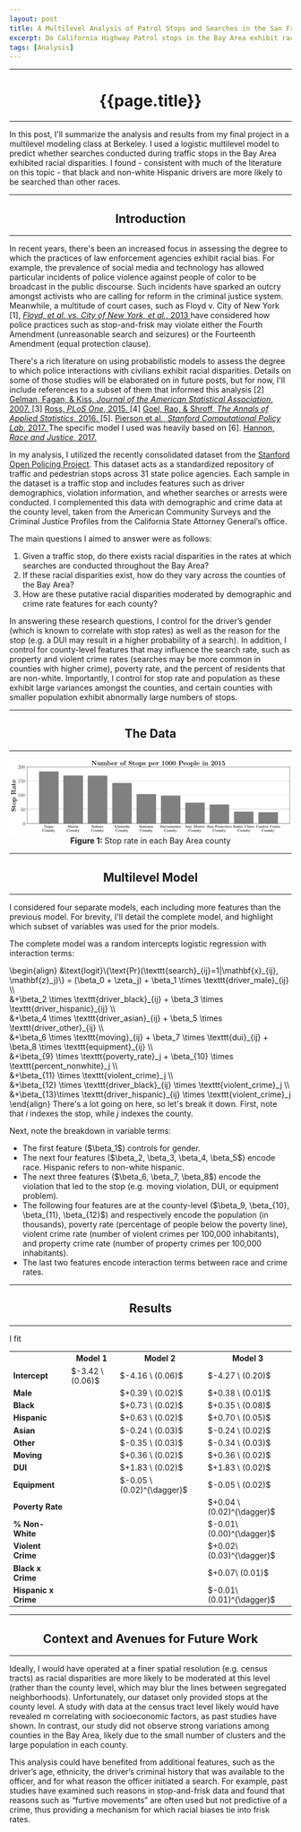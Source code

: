 ```yaml
---
layout: post
title: A Multilevel Analysis of Patrol Stops and Searches in the San Francisco Bay Area
excerpt: Do California Highway Patrol stops in the Bay Area exhibit racial disparities?
tags: [Analysis]
---
```

<hr class="rule-header-title-top">
<h1 align="center">{{page.title}}</h1>
<hr class="rule-header-title-bottom">
In this post, I'll summarize the analysis and results from my final project
in a multilevel modeling class at Berkeley. I used a logistic multilevel model to predict whether searches conducted during traffic stops in the Bay Area exhibited racial disparities. I found - consistent with much of the literature on this topic - that black and non-white Hispanic drivers are more likely to be searched than other races.

<hr class="rule-header-top">
<h2 align="center">Introduction</h2>
<hr class="rule-header-bottom">
In recent years, there's been an increased focus in assessing the degree to
which the practices of law enforcement agencies exhibit racial bias. For example,
the prevalence of social media and technology has allowed particular incidents
of police violence against people of color to be broadcast in the public
discourse. Such incidents have sparked an outcry amongst activists who are 
calling for reform in the criminal justice system. Meanwhile, a multitude
of court cases, such as Floyd v. City of New York
<a class="reference">[1],</a>
<span class="citation">
    <a href="https://ccrjustice.org/sites/default/files/assets/files/Floyd-Liability-Opinion-8-12-13.pdf">
        <i>Floyd, et al. vs. City of New York, et al.</i>, 2013
    </a>
</span> have considered how police
practices such as stop-and-frisk may violate either the Fourth Amendment
(unreasonable search and seizures) or the Fourteenth Amendment (equal
protection clause).

There's a rich literature on using probabilistic models to assess the degree
to which police interactions with civilians exhibit racial disparities.
Details on some of those studies will be elaborated on in future posts, but for now, I'll include references to a subset of them that informed this analysis
<a class="reference">[2]</a>
<span class="citation">
    <a href="https://www.tandfonline.com/doi/abs/10.1198/016214506000001040">
        Gelman, Fagan, & Kiss, <i>Journal of the American Statistical Association</i>, 2007.
    </a>
</span>
<a class="reference">[3]</a>
<span class="citation">
    <a href="https://journals.plos.org/plosone/article?id=10.1371/journal.pone.0141854">
        Ross, <i>PLoS One</i>, 2015.
    </a>
</span>
<a class="reference">[4]</a>
<span class="citation">
    <a href="https://5harad.com/papers/frisky.pdf">
        Goel, Rao, & Shroff, <i>The Annals of Applied Statistics</i>, 2016.
    </a>
</span>
<a class="reference">[5].</a>
<span class="citation">
    <a href="https://5harad.com/papers/100M-stops.pdf">
        Pierson et al., <i>Stanford Computational Policy Lab</i>, 2017.
    </a>
</span>
The specific model I used was heavily based on <a class="reference">[6].</a>
<span class="citation">
    <a href="https://papers.ssrn.com/sol3/papers.cfm?abstract_id=3049597">
        Hannon, <i>Race and Justice</i>, 2017.
    </a>
</span>

In my analysis, I utilized the recently consolidated dataset from the <a href="https://openpolicing.stanford.edu/">Stanford Open Policing Project</a>. This dataset acts as a standardized repository of traffic and pedestrian stops across 31 state police agencies. Each sample in the dataset is a traffic stop and includes features such as driver demographics, violation information, and whether searches or arrests were conducted. I complemented this data with demographic and crime data at the county level, taken from the American Community Surveys and the Criminal Justice Profiles from the California State Attorney General’s office.

The main questions I aimed to answer were as follows:
<ol>
    <li>Given a traffic stop, do there exists racial disparities in the rates
        at which searches are conducted throughout the Bay Area?</li>
    <li>If these racial disparities exist, how do they vary across the counties of the Bay Area?</li>
    <li>How are these putative racial disparities moderated by demographic and
        crime rate features for each county?</li>
</ol>
In answering these research questions, I control for the driver’s gender (which is known to correlate with stop rates) as well as the reason for the stop (e.g. a DUI may result in a higher probability of a search). In addition, I control for county-level features that may influence the search rate, such as property and violent crime rates (searches may be more common in counties with higher crime), poverty rate, and the percent of residents that are non-white. Importantly, I control for stop rate and population as these exhibit large variances amongst the counties, and certain counties with smaller population exhibit abnormally large numbers of stops.

<hr class="rule-header-top">
<h2 align="center">The Data</h2>
<hr class="rule-header-bottom">

<div style="text-align:center">
<img src="/pics/mlm/mlm_n_stops.png"/>
<b>Figure 1:</b> Stop rate in each Bay Area county
</div>
<hr class="rule-header-top">
<h2 align="center">Multilevel Model</h2>
<hr class="rule-header-bottom">
I considered four separate models, each including more features than the previous
model. For brevity, I'll detail the complete model, and highlight which subset
of variables was used for the prior models. 

The complete model was a random intercepts logistic regression with interaction terms:

\begin{align}
&\text{logit}\\{\text{Pr}(\texttt{search}\_{ij}=1|\mathbf{x}\_{ij}, \mathbf{z}\_j)\\} = (\beta_0 + \zeta_j) + \beta_1 \times \texttt{driver_male}\_{ij} \\\\\
&+\beta_2 \times \texttt{driver_black}\_{ij} + \beta_3 \times \texttt{driver_hispanic}\_{ij} \\\\\
&+\beta_4 \times \texttt{driver_asian}\_{ij} + \beta_5 \times \texttt{driver_other}\_{ij} \\\\\
&+\beta_6 \times \texttt{moving}\_{ij} + \beta_7 \times \texttt{dui}\_{ij} + \beta_8 \times \texttt{equipment}\_{ij} \\\\\
&+\beta\_{9} \times \texttt{poverty_rate}\_j + \beta\_{10} \times \texttt{percent_nonwhite}\_j \\\\\
&+\beta\_{11} \times \texttt{violent_crime}\_j \\\\\
&+\beta\_{12} \times \texttt{driver_black}\_{ij} \times \texttt{violent_crime}\_j \\\\\
&+\beta\_{13}\times \texttt{driver_hispanic}\_{ij} \times \texttt{violent_crime}\_j
\end{align}
There's a lot going on here, so let's break it down. First, note that $i$ indexes the stop, while $j$ indexes the county.

Next, note the breakdown in variable terms:
<ul>
    <li>The first feature ($\beta_1$) controls for gender.</li>
    <li>The next four features ($\beta_2, \beta_3, \beta_4, \beta_5$) encode race. Hispanic refers to non-white hispanic.</li>
    <li>The next three features ($\beta_6, \beta_7, \beta_8$) encode the violation that led to the stop (e.g. moving violation, DUI, or equipment problem).</li>
    <li>The following four features are at the county-level ($\beta_9, \beta_{10}, \beta_{11}, \beta_{12}$) and respectively encode the population (in thousands), poverty rate (percentage of people below the poverty line), violent crime rate (number of violent crimes per 100,000 inhabitants), and property crime rate (number of property crimes per 100,000 inhabitants).</li>
    <li>The last two features encode interaction terms between race and crime rates.</li>
</ul>

<hr class="rule-header-top">
<h2 align="center">Results</h2>
<hr class="rule-header-bottom">
I fit 

<table style="width:100%">
    <tr class="double-border">
        <th></th>
        <th>Model 1</th>
        <th>Model 2</th>
        <th>Model 3</th>
    </tr>
    <tr class="double-border">
        <td><b>Intercept</b></td>
        <td>$-3.42 \ (0.06)$</td>
        <td>$-4.16 \ (0.06)$</td>
        <td>$-4.27 \ (0.20)$</td>
    </tr>
    <tr>
        <td><b>Male</b></td>
        <td></td>
        <td>$+0.39 \ (0.02)$</td>
        <td>$+0.38 \ (0.01)$</td>
    </tr>
    <tr>
        <td><b>Black</b></td>
        <td></td>
        <td>$+0.73 \ (0.02)$</td>
        <td>$+0.35 \ (0.08)$</td>
    </tr>
    <tr>
        <td><b>Hispanic</b></td>
        <td></td>
        <td>$+0.63 \ (0.02)$</td>
        <td>$+0.70 \ (0.05)$</td>
    </tr>
    <tr>
        <td><b>Asian</b></td>
        <td></td>
        <td>$-0.24 \ (0.03)$</td>
        <td>$-0.24 \ (0.02)$</td>
    </tr>
    <tr class="double-border">
        <td><b>Other</b></td>
        <td></td>
        <td>$-0.35 \ (0.03)$</td>
        <td>$-0.34 \ (0.03)$</td>
    </tr>
    <tr>
        <td><b>Moving</b></td>
        <td></td>
        <td>$+0.36 \ (0.02)$</td>
        <td>$+0.36 \ (0.02)$</td>
    </tr>
    <tr>
        <td><b>DUI</b></td>
        <td></td>
        <td>$+1.83 \ (0.02)$</td>
        <td>$+1.83 \ (0.02)$</td>
    </tr>
    <tr class="double-border">
        <td><b>Equipment</b></td>
        <td></td>
        <td>$-0.05 \ (0.02)^{\dagger}$</td>
        <td>$-0.05 \ (0.02)$</td>
    </tr>
    <tr>
        <td><b>Poverty Rate</b></td>
        <td></td>
        <td></td>
        <td>$+0.04 \ (0.02)^{\dagger}$</td>
    </tr>
    <tr>
        <td><b>% Non-White</b></td>
        <td></td>
        <td></td>
        <td>$-0.01\ (0.00)^{\dagger}$</td>
    </tr>
    <tr class="double-border">
        <td><b>Violent Crime</b></td>
        <td></td>
        <td></td>
        <td>$+0.02\ (0.03)^{\dagger}$</td>
    </tr>
    <tr>
        <td><b>Black x Crime</b></td>
        <td></td>
        <td></td>
        <td>$+0.07\ (0.01)$</td>
    </tr>
    <tr>
        <td><b>Hispanic x Crime</b></td>
        <td></td>
        <td></td>
        <td>$-0.01\ (0.01)^{\dagger}$</td>
    </tr>
</table>
<hr class="rule-header-top">
<h2 align="center">Context and Avenues for Future Work</h2>
<hr class="rule-header-bottom">

Ideally, I would have operated at a finer spatial resolution (e.g. census tracts)
as racial disparities are more likely to be moderated at this level (rather
than the county level, which may blur the lines between segregated neighborhoods).
Unfortunately, our dataset only provided stops at the county level. A study with
data at the census tract level likely would have revealed m correlating with socioeconomic factors, as past studies have shown. In contrast, our study did not observe strong variations among counties in the Bay Area, likely due to the small number of clusters and the large population in each county.

This analysis could have benefited from additional features, such as the
driver’s age, ethnicity, the driver’s criminal history that was available to
the officer, and for what reason the officer initiated a search. For example,
past studies have examined such reasons in stop-and-frisk data and found that
reasons such as “furtive movements” are often used but not predictive of a
crime, thus providing a mechanism for which racial biases tie into frisk rates.